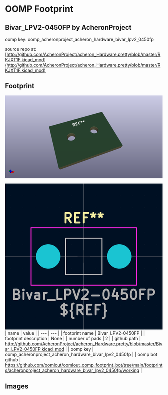 # OOMP Footprint  
## Bivar_LPV2-0450FP  by AcheronProject  
  
oomp key: oomp_acheronproject_acheron_hardware_bivar_lpv2_0450fp  
  
source repo at: [http://github.com/AcheronProject/acheron_Hardware.pretty/blob/master/RKJXT1F.kicad_mod](http://github.com/AcheronProject/acheron_Hardware.pretty/blob/master/RKJXT1F.kicad_mod)  
## Footprint  
  
[![working_kicad_pcb_3d.png](working_kicad_pcb_3d_600.png)](working_kicad_pcb_3d.png)  
  
[![working.png](working_600.png)](working.png)  
| name | value | 
| --- | --- | 
| footprint name | Bivar_LPV2-0450FP | 
| footprint description | None | 
| number of pads | 2 | 
| github path | http://github.com/AcheronProject/acheron_Hardware.pretty/blob/master/Bivar_LPV2-0450FP.kicad_mod | 
| oomp key | oomp_acheronproject_acheron_hardware_bivar_lpv2_0450fp | 
| oomp bot github | https://github.com/oomlout/oomlout_oomp_footprint_bot/tree/main/footprints/acheronproject_acheron_hardware_bivar_lpv2_0450fp/working | 
## Images  
